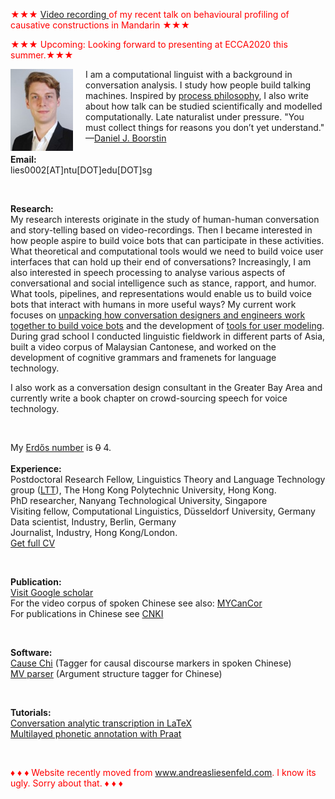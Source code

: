 <font color="red"> &#9733;&#9733;&#9733; <a href="https://cityuhk-lms.ap.panopto.com/Panopto/Pages/Embed.aspx?id=8d33fa2b-ea10-4b02-bd86-abc100461cb0"> Video recording </a> of my recent talk on behavioural profiling of causative constructions in Mandarin &#9733;&#9733;&#9733; </font>

<font color="red">&#9733;&#9733;&#9733; Upcoming: Looking forward to presenting at ECCA2020 this summer.&#9733;&#9733;&#9733;</font> <br />

<p><img src="pic.jpg" alt="Picture" style="float:left;border:2;margin-right: 20px;">

I am a computational linguist with a background in conversation analysis. I study how people build talking machines. Inspired by <a href="https://en.wikipedia.org/wiki/Process_philosophy">process philosophy</a>, I also write about how talk can be studied scientifically and modelled computationally. Late naturalist under pressure. "You must collect things for reasons you don’t yet understand." —<a href="https://www.google.com/search?q=daniel+boorstin+quotes&oq=daniel+boorstin+quotes">Daniel J. Boorstin</a> 
<br />
<br />
<b>Email:</b> <br> 
lies0002[AT]ntu[DOT]edu[DOT]sg<br>

<br />

<b>Research:</b> <br>
My research interests originate in the study of human-human conversation and story-telling based on video-recordings. Then I became interested in how people aspire to build voice bots that can participate in these activities. What theoretical and computational tools would we need to build voice user interfaces that can hold up their end of conversations? Increasingly, I am also interested in speech processing to analyse various aspects of conversational and social intelligence such as stance, rapport, and humor. What tools, pipelines, and representations would enable us to build voice bots that interact with humans in more useful ways? 
My current work focuses on <a href="https://liesenf.github.io/talking-chinese-characters">unpacking how conversation designers and engineers work together to build voice bots</a> and the development of <a href="https://liesenf.github.io/beyond-words-asr">tools for user modeling</a>. During grad school I conducted linguistic fieldwork in different parts of Asia, built a video corpus of Malaysian Cantonese, and worked on the development of cognitive grammars and framenets for language technology. <br />

I also work as a conversation design consultant in the Greater Bay Area and currently write a book chapter on crowd-sourcing speech for voice technology.<br />

<br />

My <a href="https://en.wikipedia.org/wiki/Erd%C5%91s_number">Erdős number</a> is <strike>0</strike> 4.<br />
<br />
<b>Experience:</b> <br>
Postdoctoral Research Fellow, Linguistics Theory and Language Technology group (<a href="http://llt.cbs.polyu.edu.hk/">LTT</a>), The Hong Kong Polytechnic University, Hong Kong.<br>
PhD researcher, Nanyang Technological University, Singapore<br>
Visiting fellow, Computational Linguistics, Düsseldorf University, Germany<br>
Data scientist, Industry, Berlin, Germany<br>
Journalist, Industry, Hong Kong/London.<br>
<a href="mailto:lies0002[AT]ntu[DOT]edu[DOT]sg">Get full CV</a><br>

<br />

<b>Publication:</b> <br />
<a href="https://scholar.google.com/citations?user=pMjOZNsAAAAJ">Visit Google scholar</a><br />
For the video corpus of spoken Chinese see also: <a href="https://liesenf.github.io/mycancor">MYCanCor</a><br />
For publications in Chinese see <a href="http://new.oversea.cnki.net/index/">CNKI</a><br />



<br />

<b>Software:</b><br>
<a href="https://liesenf.github.io/toolstutorials">Cause Chi</a> (Tagger for causal discourse markers in spoken Chinese)<br>
<a href="https://liesenf.github.io/toolstutorials">MV parser</a> (Argument structure tagger for Chinese) <br>

<br />

<b>Tutorials:</b><br>
<a href="https://liesenf.github.io/toolstutorials">Conversation analytic transcription in LaTeX</a><br>
<a href="https://liesenf.github.io/toolstutorials">Multilayed phonetic annotation with Praat</a><br>

<br />

<font color="red">&#9830; &#9830; &#9830; Website recently moved from www.andreasliesenfeld.com. I know its ugly. Sorry about that. &#9830; &#9830; &#9830;</font><br />

<br />
